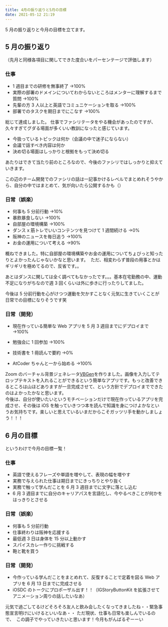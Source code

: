 ```yaml
---
title: 4月の振り返りと5月の目標
date: 2021-05-12 21:19
---
```


5 月の振り返りと今月の目標を立てます。

## 5 月の振り返り

（先月と同様各項目に関してできた度合いをパーセンテージで評価します）

### 仕事

- 1 週目までの研修を無事終了 →100%
- 実際の部署のドメインについてわからないところはメンターに理解するまで質問 →100%
- 先輩の方 3 人以上と英語でコミュニケーションを取る →100%
- 部署でのタスクを期日までにこなす →100%

総じて達成しました。
仕事でファシリテータをやる機会があったのですが、久々すぎてグダる場面が多くいい教訓になったと感じています。

- 今扱っているトピックは何か（会議の中で迷子にならない）
- 会議で話すべき内容は何か
- 決め切る場面はしっかりと根拠をもって決め切る

あたりはできて当たり前のところなので、今後のファシリではしっかりと抑えていきます。

この辺のチーム開発でのファシリの話は一記事かけるレベルでまとめれそうやから、自分の中ではまとめて、気が向いたら公開するかも（）

### 日常（娯楽）

- 何事も 5 分前行動 →10%
- 暴飲暴食しない →100%
- 自部屋の環境構築 →100%
- ダンス x 筋トレでいいコンテンツを見つけて 1 週間続ける →0%
- 阪神のニュースを毎日追う →100%
- お金の運用について考える →90%

概ねできました。特に自部屋の環境構築やお金の運用についてちょびっと知ったりとよかったんじゃないかなと思います。  ただ、相変わらず普段の用事とかはギリギリを極めてるので、反省です。。

あとはダンスに関しては全く調べてもなかったです。。。基本在宅勤務の中、運動不足になりがちなので週 3 回くらいは外に歩きに行ったりしてました。

今後は 5 分前行動を心がけつつ運動を欠かすことなく元気に生きていくことが日常での目標になりそうです笑

### 日常（開発）

- 現在作っている簡単な Web アプリを 5 月 3 週目までにデプロイまで →100%

- 勉強会に 1 回参加 →100%

- 技術書を 1 冊読んで要約 →0%

- AtCoder ちゃんと一から始める →100%

Zoom のバーチャル背景ジェネレータ[VBGen](virtual-background-generator.herokuapp.com/)を作りました。画像を入力してテロップテキストを入れることができるという簡単なアプリです。もっと改善できるところは山ほどありますが一旦完成させて、という方針でデプロイまでできたのはよかったかなと思います。  
今後は、自分が使いたいというモチベーションだけで現在作っているアプリを完成させ、その後は iOS を触っていきつつ本を読んで知識を身につけよかなというお気持ちです。楽しいと思えているいまだからこそガッツリ手を動かしましょう！！！

## 6 月の目標

というわけで今月の目標一覧！

### 仕事

- 英語で使えるフレーズや単語を増やして、表現の幅を増やす
- 実務で与えられた仕事は期日までにきっちりとやり抜く
- 実務で触って学んだことを 6 月 3 週目までに文字に落とし込む
- 6 月 3 週目までに自分のキャリアパスを言語化し、今やるべきことが何かをはっきりとさせる

### 日常（娯楽）

- 何事も 5 分前行動
- 仕事終わりは阪神を応援する
- 最低週 3 日は身体を 15 分以上動かす
- スパイスカレー作りに挑戦する
- 鞄と靴を買う

### 日常（開発）

- 今作っている学んだことをまとめれて、反復することで定着を図る Web アプリを 6 月 13 日までに完成させる
- iOSDC のトークにプロポーザル出す！！（IGStoryButtonKit を拡張させてアニメーション周りの話したいなあ）

元気で過ごしてるけどそろそろ友人と飲み会したくなってきましたね・・緊急事態宣言明けにいけるといいなあ・・
ただ現状、仕事も日常も楽しんでいるので、  この調子でやっていきたいと思います！今月もがんばるぞーーい
